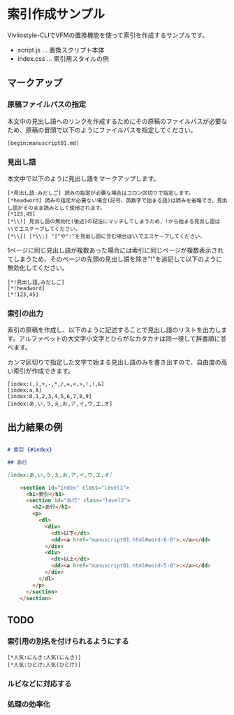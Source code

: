 # 索引作成サンプル

Vivliostyle-CLIでVFMの置換機能を使って索引を作成するサンプルです。

* script.js … 置換スクリプト本体
* index.css … 索引用スタイルの例

## マークアップ

### 原稿ファイルパスの指定

本文中の見出し語へのリンクを作成するためにその原稿のファイルパスが必要なため、原稿の冒頭で以下のようにファイルパスを指定してください。

```
[begin:manuscript01.md]
```

### 見出し語

本文中で以下のように見出し語をマークアップします。

```
[*見出し語:みだしご] 読みの指定が必要な場合はコロン区切りで指定します。
[*headword] 読みの指定が必要ない場合(記号、英数字で始まる語)は読みを省略でき、見出し語がそのまま読みとして使用されます。
[*123,45]
[*\\!] 見出し語の無効化(後述)の記法にマッチしてしまうため、!から始まる見出し語は\\でエスケープしてください。
[*\\]] [*\\:] "]"や":"を見出し語に含む場合は\\でエスケープしてください。
```

1ページに同じ見出し語が複数あった場合には索引に同じページが複数表示されてしまうため、そのページの先頭の見出し語を除き"!"を追記して以下のように無効化してください。

```
[*!見出し語,みだしご]
[*!headword]
[*!123,45]
```

### 索引の出力

索引の原稿を作成し、以下のように記述することで見出し語のリストを出力します。アルファベットの大文字小文字とひらがなカタカナは同一視して辞書順に並べます。

カンマ区切りで指定した文字で始まる見出し語のみを書き出すので、自由度の高い索引が作成できます。

```
[index:(,),+,-,*,/,=,<,>,!,!,&]
[index:a,A]
[index:0,1,2,3,4,5,6,7,8,9]
[index:あ,い,う,え,お,ア,イ,ウ,エ,オ]
```

## 出力結果の例

```markdown

# 索引 {#index}

## あ行

[index:あ,い,う,え,お,ア,イ,ウ,エ,オ]
```

```html
    <section id="index" class="level1">
      <h1>索引</h1>
      <section id="あ行" class="level2">
        <h2>あ行</h2>
        <p>
          <dl>
            <div>
              <dt>以下</dt>
              <dd><a href="manuscript01.html#word-6-0">.</a></dd>
            </div>
            <div>
              <dt>以上</dt>
              <dd><a href="manuscript01.html#word-5-0">.</a></dd>
            </div>
          </dl>
        </p>
      </section>
    </section>
```

## TODO

### 索引用の別名を付けられるようにする

```
[*人気:にんき:人気(にんき)]
[*人気:ひとけ:人気(ひとけ)]
```

### ルビなどに対応する

### 処理の効率化